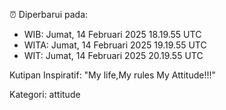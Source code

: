 ⏰ Diperbarui pada:
- WIB: Jumat, 14 Februari 2025 18.19.55 UTC
- WITA: Jumat, 14 Februari 2025 19.19.55 UTC
- WIT: Jumat, 14 Februari 2025 20.19.55 UTC

Kutipan Inspiratif:
"My life,My rules My Attitude!!!"


Kategori: attitude

